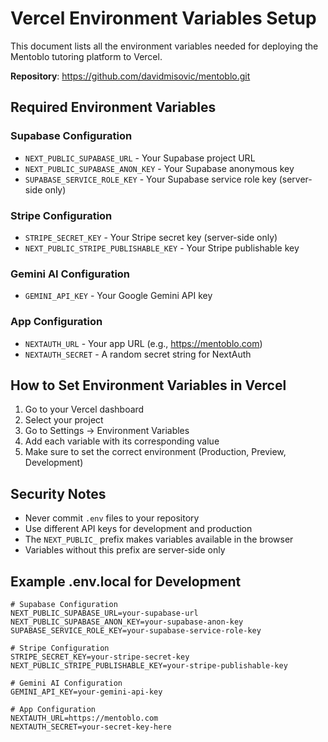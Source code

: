 # Vercel Environment Variables Setup

This document lists all the environment variables needed for deploying the Mentoblo tutoring platform to Vercel.

**Repository**: https://github.com/davidmisovic/mentoblo.git

## Required Environment Variables

### Supabase Configuration
- `NEXT_PUBLIC_SUPABASE_URL` - Your Supabase project URL
- `NEXT_PUBLIC_SUPABASE_ANON_KEY` - Your Supabase anonymous key
- `SUPABASE_SERVICE_ROLE_KEY` - Your Supabase service role key (server-side only)

### Stripe Configuration
- `STRIPE_SECRET_KEY` - Your Stripe secret key (server-side only)
- `NEXT_PUBLIC_STRIPE_PUBLISHABLE_KEY` - Your Stripe publishable key

### Gemini AI Configuration
- `GEMINI_API_KEY` - Your Google Gemini API key

### App Configuration
- `NEXTAUTH_URL` - Your app URL (e.g., https://mentoblo.com)
- `NEXTAUTH_SECRET` - A random secret string for NextAuth

## How to Set Environment Variables in Vercel

1. Go to your Vercel dashboard
2. Select your project
3. Go to Settings → Environment Variables
4. Add each variable with its corresponding value
5. Make sure to set the correct environment (Production, Preview, Development)

## Security Notes

- Never commit `.env` files to your repository
- Use different API keys for development and production
- The `NEXT_PUBLIC_` prefix makes variables available in the browser
- Variables without this prefix are server-side only

## Example .env.local for Development

```env
# Supabase Configuration
NEXT_PUBLIC_SUPABASE_URL=your-supabase-url
NEXT_PUBLIC_SUPABASE_ANON_KEY=your-supabase-anon-key
SUPABASE_SERVICE_ROLE_KEY=your-supabase-service-role-key

# Stripe Configuration
STRIPE_SECRET_KEY=your-stripe-secret-key
NEXT_PUBLIC_STRIPE_PUBLISHABLE_KEY=your-stripe-publishable-key

# Gemini AI Configuration
GEMINI_API_KEY=your-gemini-api-key

# App Configuration
NEXTAUTH_URL=https://mentoblo.com
NEXTAUTH_SECRET=your-secret-key-here
```
